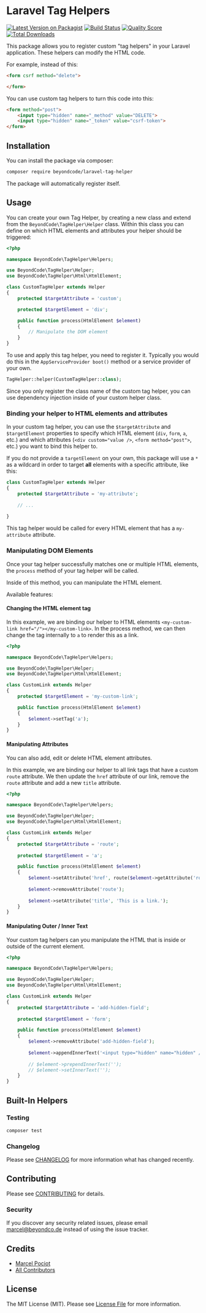 # Laravel Tag Helpers

[![Latest Version on Packagist](https://img.shields.io/packagist/v/beyondcode/laravel-tag-helper.svg?style=flat-square)](https://packagist.org/packages/beyondcode/laravel-tag-helper)
[![Build Status](https://img.shields.io/travis/beyondcode/laravel-tag-helper/master.svg?style=flat-square)](https://travis-ci.org/beyondcode/laravel-tag-helper)
[![Quality Score](https://img.shields.io/scrutinizer/g/beyondcode/laravel-tag-helper.svg?style=flat-square)](https://scrutinizer-ci.com/g/beyondcode/laravel-tag-helper)
[![Total Downloads](https://img.shields.io/packagist/dt/beyondcode/laravel-tag-helper.svg?style=flat-square)](https://packagist.org/packages/beyondcode/laravel-tag-helper)

This package allows you to register custom "tag helpers" in your Laravel application. These helpers can modify the HTML code.

For example, instead of this:

```html
<form csrf method="delete">

</form> 
```

You can use custom tag helpers to turn this code into this:

```html
<form method="post">
    <input type="hidden" name="_method" value="DELETE">
    <input type="hidden" name="_token" value="csrf-token">    
</form>
```

## Installation

You can install the package via composer:

```bash
composer require beyondcode/laravel-tag-helper
```

The package will automatically register itself.

## Usage

You can create your own Tag Helper, by creating a new class and extend from the `BeyondCode\TagHelper\Helper` class.
Within this class you can define on which HTML elements and attributes your helper should be triggered:

```php
<?php

namespace BeyondCode\TagHelper\Helpers;

use BeyondCode\TagHelper\Helper;
use BeyondCode\TagHelper\Html\HtmlElement;

class CustomTagHelper extends Helper
{
    protected $targetAttribute = 'custom';

    protected $targetElement = 'div';

    public function process(HtmlElement $element)
    {
        // Manipulate the DOM element
    }
}

```

To use and apply this tag helper, you need to register it. Typically you would do this in the `AppServiceProvider boot()` method or a service provider of your own.

```php
TagHelper::helper(CustomTagHelper::class);
```

Since you only register the class name of the custom tag helper, you can use dependency injection inside of your custom helper class.

### Binding your helper to HTML elements and attributes

In your custom tag helper, you can use the `$targetAttribute` and `$targetElement` properties to specify which HTML element (`div`, `form`, `a`, etc.) and which attributes (`<div custom="value />`, `<form method="post">`, etc.) you want to bind this helper to.

If you do not provide a `targetElement` on your own, this package will use a `*` as a wildcard in order to target **all** elements with a specific attribute, like this:

```php
class CustomTagHelper extends Helper
{
    protected $targetAttribute = 'my-attribute';
    
    // ...
    
}
```

This tag helper would be called for every HTML element that has a `my-attribute` attribute.

### Manipulating DOM Elements

Once your tag helper successfully matches one or multiple HTML elements, the `process` method of your tag helper will be called.

Inside of this method, you can manipulate the HTML element.

Available features:

#### Changing the HTML element tag

In this example, we are binding our helper to HTML elements `<my-custom-link href="/"></my-custom-link>`. In the process method, we can then change the tag internally to `a` to render this as a link.

```php
<?php

namespace BeyondCode\TagHelper\Helpers;

use BeyondCode\TagHelper\Helper;
use BeyondCode\TagHelper\Html\HtmlElement;

class CustomLink extends Helper
{
    protected $targetElement = 'my-custom-link';

    public function process(HtmlElement $element)
    {
        $element->setTag('a');
    }
}
```

#### Manipulating Attributes

You can also add, edit or delete HTML element attributes.

In this example, we are binding our helper to all link tags that have a custom `route` attribute.
We then update the `href` attribute of our link, remove the `route` attribute and add a new `title` attribute. 

```php
<?php

namespace BeyondCode\TagHelper\Helpers;

use BeyondCode\TagHelper\Helper;
use BeyondCode\TagHelper\Html\HtmlElement;

class CustomLink extends Helper
{
    protected $targetAttribute = 'route';
    
    protected $targetElement = 'a';

    public function process(HtmlElement $element)
    {
        $element->setAttribute('href', route($element->getAttribute('route')));
        
        $element->removeAttribute('route');
        
        $element->setAttribute('title', 'This is a link.');
    }
}
```

#### Manipulating Outer / Inner Text

Your custom tag helpers can you manipulate the HTML that is inside or outside of the current element. 

```php
<?php

namespace BeyondCode\TagHelper\Helpers;

use BeyondCode\TagHelper\Helper;
use BeyondCode\TagHelper\Html\HtmlElement;

class CustomLink extends Helper
{
    protected $targetAttribute = 'add-hidden-field';
    
    protected $targetElement = 'form';

    public function process(HtmlElement $element)
    {
        $element->removeAttribute('add-hidden-field');
        
        $element->appendInnerText('<input type="hidden" name="hidden" />');
        
        // $element->prependInnerText('');
        // $element->setInnerText('');
    }
}
```

## Built-In Helpers


### Testing

``` bash
composer test
```

### Changelog

Please see [CHANGELOG](CHANGELOG.md) for more information what has changed recently.

## Contributing

Please see [CONTRIBUTING](CONTRIBUTING.md) for details.

### Security

If you discover any security related issues, please email marcel@beyondco.de instead of using the issue tracker.

## Credits

- [Marcel Pociot](https://github.com/:author_username)
- [All Contributors](../../contributors)

## License

The MIT License (MIT). Please see [License File](LICENSE.md) for more information.
